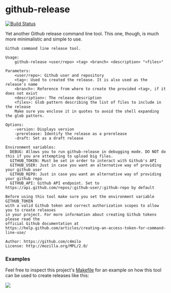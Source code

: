 # github-release
[![Build Status](https://travis-ci.org/c4milo/github-release.svg?branch=master)](https://travis-ci.org/c4milo/github-release)

Yet another Github release command line tool. This one, though, is much more minimalistic and simple to use.

```
Github command line release tool.

Usage:
	github-release <user/repo> <tag> <branch> <description> "<files>"

Parameters:
	<user/repo>: Github user and repository
	<tag>: Used to created the release. It is also used as the release's name
	<branch>: Reference from where to create the provided <tag>, if it does not exist
	<description>: The release description
	<files>: Glob pattern describing the list of files to include in the release
	Make sure you enclose it in quotes to avoid the shell expanding the glob pattern.

Options:
	-version: Displays version
	-prerelease: Identify the release as a prerelease
	-draft: Set as a draft release

Environment variables:
  DEBUG: Allows you to run github-release in debugging mode. DO NOT do this if you are attempting to upload big files.
  GITHUB_TOKEN: Must be set in order to interact with Github's API
  GITHUB_USER: Just in case you want an alternative way of providing your github user
  GITHUB_REPO: Just in case you want an alternative way of providing your github repo
  GITHUB_API: Github API endpoint. Set to https://api.github.com/repos/:github-user/:github-repo by default

Before using this tool make sure you set the environment variable GITHUB_TOKEN
with a valid Github token and correct authorization scopes to allow you to create releases
in your project. For more information about creating Github tokens please read the
official Github documentation at https://help.github.com/articles/creating-an-access-token-for-command-line-use/

Author: https://github.com/c4milo
License: http://mozilla.org/MPL/2.0/

```

### Examples
Feel free to inspect this project's [Makefile](https://github.com/c4milo/github-release/blob/master/Makefile) for an example on how this tool can be used to create releases like this:

![](https://cldup.com/6Slplyys6X.png)


